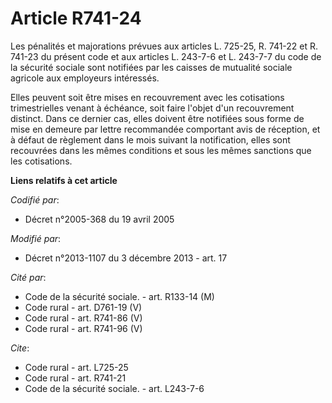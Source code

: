 # Article R741-24

Les pénalités et majorations prévues aux articles L. 725-25, 
R. 741-22 et R. 741-23 du présent code et aux articles L. 243-7-6 et L. 243-7-7 du code de la sécurité sociale sont notifiées
par les caisses de mutualité sociale agricole aux employeurs intéressés. 

Elles peuvent soit être mises en recouvrement avec les cotisations trimestrielles venant à échéance, soit faire l'objet d'un
recouvrement distinct. Dans ce dernier cas, elles doivent être notifiées sous forme de mise en demeure par lettre recommandée
comportant avis de réception, et à défaut de règlement dans le mois suivant la notification, elles sont recouvrées dans les
mêmes conditions et sous les mêmes sanctions que les cotisations.

**Liens relatifs à cet article**

_Codifié par_:

  - Décret n°2005-368 du 19 avril 2005

_Modifié par_:

  - Décret n°2013-1107 du 3 décembre 2013 - art. 17

_Cité par_:

  - Code de la sécurité sociale. - art. R133-14 (M)
  - Code rural - art. D761-19 (V)
  - Code rural - art. R741-86 (V)
  - Code rural - art. R741-96 (V)

_Cite_:

  - Code rural - art. L725-25
  - Code rural - art. R741-21
  - Code de la sécurité sociale. - art. L243-7-6
